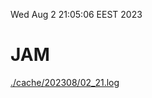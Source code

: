Wed Aug  2 21:05:06 EEST 2023
# JAM
<a href='./cache/202308/02_21.log'>./cache/202308/02_21.log</a>
